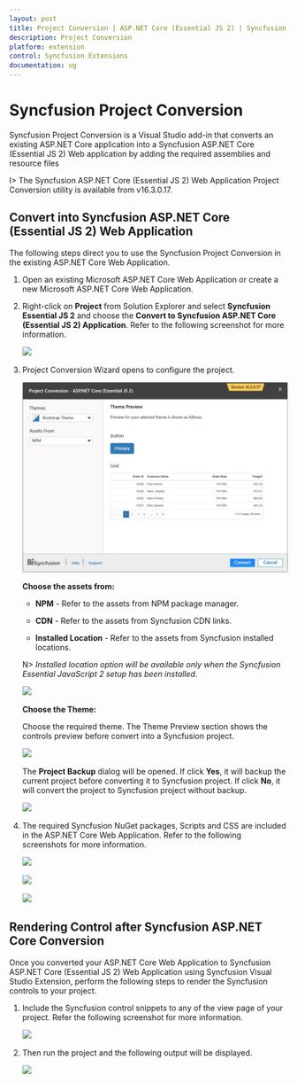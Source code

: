 ```yaml
---
layout: post
title: Project Conversion | ASP.NET Core (Essential JS 2) | Syncfusion
description: Project Conversion
platform: extension
control: Syncfusion Extensions
documentation: ug
---
```


# Syncfusion Project Conversion  

Syncfusion Project Conversion is a Visual Studio add-in that converts an existing ASP.NET Core application into a Syncfusion ASP.NET Core (Essential JS 2) Web application by adding the required assemblies and resource files

I> The Syncfusion ASP.NET Core (Essential JS 2) Web Application Project Conversion utility is available from v16.3.0.17. 

## Convert into Syncfusion ASP.NET Core (Essential JS 2) Web Application 

The following steps direct you to use the Syncfusion Project Conversion in the existing ASP.NET Core Web Application.

1. Open an existing Microsoft ASP.NET Core Web Application or create a new Microsoft ASP.NET Core Web Application. 

2. Right-click on **Project** from Solution Explorer and select **Syncfusion Essential JS 2** and choose the **Convert to Syncfusion ASP.NET Core (Essential JS 2) Application**. Refer to the following screenshot for more information.

   ![](Project-Conversion_images/Project-Conversion_img1.jpeg)

3. Project Conversion Wizard opens to configure the project.

   ![](Project-Conversion_images/Project-Conversion_img2.jpg)

   **Choose the assets from:**

   * **NPM** - Refer to the assets from NPM package manager. 

   * **CDN** - Refer to the assets from Syncfusion CDN links.

   * **Installed Location** - Refer to the assets from Syncfusion installed locations.    

   N> *Installed location option will be available only when the Syncfusion Essential JavaScript 2 setup has been installed*.   
   
   ![](Project-Conversion_images/Project-Conversion_img3.jpeg)
   
   **Choose the Theme:**
   
   Choose the required theme. The Theme Preview section shows the controls preview before convert into a Syncfusion project.
   
   ![](Project-Conversion_images/Project-Conversion_img4.jpeg)

   The **Project Backup** dialog will be opened. If click **Yes**, it will backup the current project before converting it to Syncfusion project. If click **No**, it will convert the project to Syncfusion project without backup.
    
   ![](Project-Conversion_images/Project-Conversion_img5.jpeg)   

4. The required Syncfusion NuGet packages, Scripts and CSS are included in the ASP.NET Core Web Application. Refer to the following screenshots for more information.

   ![](Project-Conversion_images/Project-Conversion_img6.jpeg)

   ![](Project-Conversion_images/Project-Conversion_img7.jpeg)
   
   ![](Project-Conversion_images/Project-Conversion_img8.jpeg)

   
## Rendering Control after Syncfusion ASP.NET Core Conversion

Once you converted your ASP.NET Core Web Application to Syncfusion ASP.NET Core (Essential JS 2) Web Application using Syncfusion Visual Studio Extension, perform the following steps to render the Syncfusion controls to your project.

1. Include the Syncfusion control snippets to any of the view page of your project. Refer the following screenshot for more information.

   ![](Project-Conversion_images\Project-Conversion_img9.jpeg)

2. Then run the project and the following output will be displayed.

   ![](Project-Conversion_images\Project-Conversion_img10.jpeg)
   
   